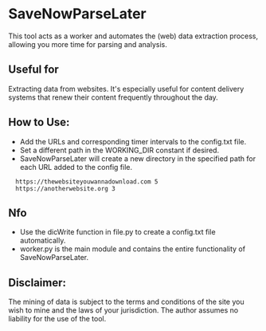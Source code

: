 # SaveNowParseLater

This tool acts as a worker and automates the (web) data extraction process, allowing you more time for parsing and analysis.

## Useful for
Extracting data from websites. It's especially useful for content delivery systems that renew their content frequently throughout the day. 

## How to Use:

  - Add the URLs and corresponding timer intervals to the config.txt file.
  - Set a different path in the WORKING_DIR constant if desired.
  - SaveNowParseLater will create a new directory in the specified path for each URL added to the config file.
  
  ```
    https://thewebsiteyouwannadownload.com 5
    https://anotherwebsite.org 3
   ```
   
## Nfo
- Use the dicWrite function in file.py to create a config.txt file automatically.
- worker.py is the main module and contains the entire functionality of SaveNowParseLater.
  

## Disclaimer:
   The mining of data is subject to the terms and conditions of the site you wish to mine and the laws of your jurisdiction. 
   The author assumes no liability for the use of the tool.
